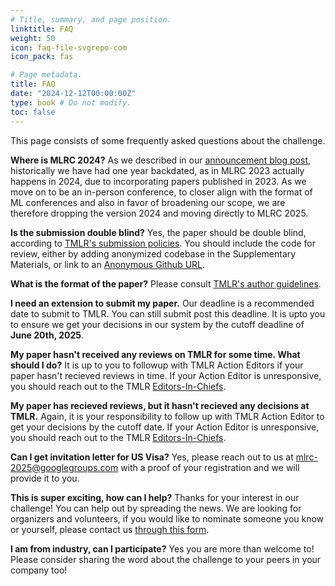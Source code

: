 ```yaml
---
# Title, summary, and page position.
linktitle: FAQ
weight: 50
icon: faq-file-svgrepo-com
icon_pack: fas

# Page metadata.
title: FAQ
date: "2024-12-12T00:00:00Z"
type: book # Do not modify.
toc: false
---
```


This page consists of some frequently asked questions about the challenge.

**Where is MLRC 2024?** As we described in our
[announcement blog post](/blog/announcing_mlrc2025/), historically we have had
one year backdated, as in MLRC 2023 actually happens in 2024, due to
incorporating papers published in 2023. As we move on to be an in-person
conference, to closer align with the format of ML conferences and also in favor
of broadening our scope, we are therefore dropping the version 2024 and moving
directly to MLRC 2025.

**Is the submission double blind?** Yes, the paper should be double blind,
according to
[TMLR's submission policies](https://jmlr.org/tmlr/editorial-policies.html). You
should include the code for review, either by adding anonymized codebase in the
Supplementary Materials, or link to an
[Anonymous Github URL](https://anonymous.4open.science/).

**What is the format of the paper?** Please consult
[TMLR's author guidelines](https://jmlr.org/tmlr/author-guide.html).

**I need an extension to submit my paper.** Our deadline is a recommended date
to submit to TMLR. You can still submit post this deadline. It is upto you to
ensure we get your decisions in our system by the cutoff deadline of **June
20th, 2025**.

**My paper hasn't received any reviews on TMLR for some time. What should I
do?** It is up to you to followup with TMLR Action Editors if your paper hasn't
recieved reviews in time. If your Action Editor is unresponsive, you should
reach out to the TMLR
[Editors-In-Chiefs](https://jmlr.org/tmlr/editorial-board.html).

**My paper has recieved reviews, but it hasn't recieved any decisions at TMLR.**
Again, it is your responsibility to follow up with TMLR Action Editor to get
your decisions by the cutoff date. If your Action Editor is unresponsive, you
should reach out to the TMLR
[Editors-In-Chiefs](https://jmlr.org/tmlr/editorial-board.html).

**Can I get invitation letter for US Visa?** Yes, please reach out to us at
[mlrc-2025@googlegroups.com](mailto:mlrc-2025@googlegroups.com) with a proof of
your registration and we will provide it to you.

**This is super exciting, how can I help?** Thanks for your interest in our
challenge! You can help out by spreading the news. We are looking for organizers
and volunteers, if you would like to nominate someone you know or yourself,
please contact us [through this form](https://forms.gle/w8MtswWEbBWQVZbEA).

**I am from industry, can I participate?** Yes you are more than welcome to!
Please consider sharing the word about the challenge to your peers in your
company too!
